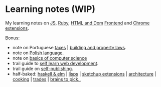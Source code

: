 # Learning notes (WIP)

My learning notes on [JS](on-native-methods-tricks-quirks.js), [Ruby](on-native-methods-tricks-quirks.md), [HTML and Dom](on-js-dom-html-css.html) [Frontend](on-js-frontend-frameworks.js) and [Chrome extensions](on-extensions-chrome.js).

Bonus:

- note on Portuguese [taxes](on-portuguese-tax-system.md) | [building and property laws](on-portuguese-building-property-laws.md).
- note on [Polish language](on-polish-language.md).
- note on [basics of computer science](on-computer-science-for-noobs.md)
- trail guide to [self learn web development](trail-guide-web-development.md).
- trail guide on [self-publishing](trail-guide-self-publishing.md).
- half-baked: [haskell & elm](on-haskell-elm.md) | [lisps](on-lisps.md) | [sketchup extensions](on-extensions-sketchup.md) | [architecture](on-architecture.md) | [cooking](on-cooking.md) | [trades](on-trades.md) | [brains to pick..](on-brains-to-pick.md)